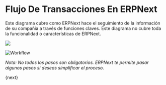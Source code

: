 # Flujo De Transacciones En ERPNext

Este diagrama cubre como ERPNext hace el seguimiento de la información de su compañia a través de funciones claves.
Este diagrama no cubre toda la funcionalidad o características de ERPNext.

![](/docs/assets/old_images/erpnext/overview.png)


<img class="screenshot" alt="Workflow" src="/docs/assets/img/setup/overview.png">

_Nota: No todos los pasos son obligatorios. ERPNext te permite pasar algunos pasos si deseas simplificar el proceso._

{next}
